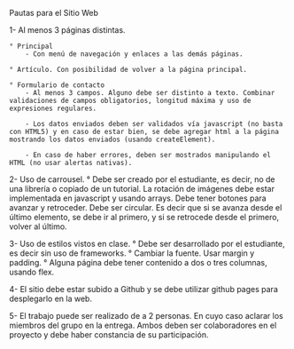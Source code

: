 Pautas para el Sitio Web

1- Al menos 3 páginas distintas.

    ° Principal
        - Con menú de navegación y enlaces a las demás páginas.

    ° Artículo. Con posibilidad de volver a la página principal.

    ° Formulario de contacto
        - Al menos 3 campos. Alguno debe ser distinto a texto. Combinar validaciones de campos obligatorios, longitud máxima y uso de expresiones regulares.

        - Los datos enviados deben ser validados vía javascript (no basta con HTML5) y en caso de estar bien, se debe agregar html a la página mostrando los datos enviados (usando createElement).

        - En caso de haber errores, deben ser mostrados manipulando el HTML (no usar alertas nativas).

2- Uso de carrousel.
      ° Debe ser creado por el estudiante, es decir, no de una librería o copiado de un tutorial. La rotación de imágenes debe estar implementada en javascript y usando arrays. Debe tener botones para avanzar y retroceder. Debe ser circular. Es decir que si se avanza desde el último elemento, se debe ir al primero, y si se retrocede desde el primero, volver al último.

3- Uso de estilos vistos en clase.
      ° Debe ser desarrollado por el estudiante, es decir sin uso de frameworks.
      ° Cambiar la fuente. Usar margin y padding.
      ° Alguna página debe tener contenido a dos o tres columnas, usando flex.

4- El sitio debe estar subido a Github y se debe utilizar github pages para desplegarlo en la web.

5- El trabajo puede ser realizado de a 2 personas. En cuyo caso aclarar los miembros del grupo en la entrega. Ambos deben ser colaboradores en el proyecto y debe haber constancia de su participación.